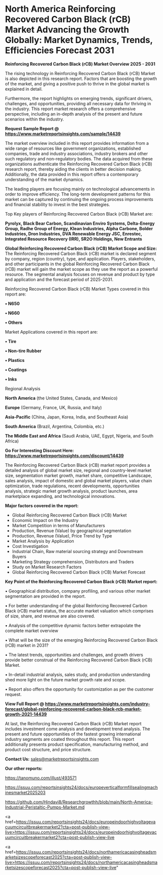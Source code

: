  # North America Reinforcing Recovered Carbon Black (rCB) Market Advancing the Growth Globally: Market Dynamics, Trends, Efficiencies Forecast 2031

<Strong> Reinforcing Recovered Carbon Black (rCB) Market Overview 2025 - 2031</strong>

The rising technology in Reinforcing Recovered Carbon Black (rCB) Market is also depicted in this research report. Factors that are boosting the growth of the market, and giving a positive push to thrive in the global market is explained in detail.

Furthermore, the report highlights on emerging trends, significant drivers, challenges, and opportunities, providing all necessary data for thriving in the industry. This report market research offers a comprehensive perspective, including an in-depth analysis of the present and future scenarios within the industry.

<strong>Request Sample Report @ <a href=https://www.marketreportsinsights.com/sample/14439>https://www.marketreportsinsights.com/sample/14439</a></strong>

The market overview included in this report provides information from a wide range of resources like government organizations, established companies, trade and industry associations, industry brokers and other such regulatory and non-regulatory bodies. The data acquired from these organizations authenticate the Reinforcing Recovered Carbon Black (rCB) research report, thereby aiding the clients in better decision making. Additionally, the data provided in this report offers a contemporary understanding of the market dynamics.

The leading players are focusing mainly on technological advancements in order to improve efficiency. The long-term development patterns for this market can be captured by continuing the ongoing process improvements and financial stability to invest in the best strategies.

Top Key players of Reinforcing Recovered Carbon Black (rCB) Market are:

<strong>Pyrolyx, Black Bear Carbon, Scandinavian Enviro Systems, Delta-Energy Group, Radhe Group of Energy, Klean Industries, Alpha Carbone, Bolder Industries, Dron Industries, DVA Renewable Energy JSC, Enrestec, Integrated Resource Recovery (IRR), SR2O Holdings, New Entrants</strong>

<strong><b>Global Reinforcing Recovered Carbon Black (rCB) Market Scope and Size:</b></strong>
The Reinforcing Recovered Carbon Black (rCB) market is declared segment by company, region (country), type, and application. Players, stakeholders, and other participants in the global Reinforcing Recovered Carbon Black (rCB) market will gain the market scope as they use the report as a powerful resource. The segmental analysis focuses on revenue and product by type and application and the forecast period of 2025-2031.

Reinforcing Recovered Carbon Black (rCB) Market Types covered in this report are:

<strong>• N650

• N660

• Others</strong>

Market Applications covered in this report are:

<strong>• Tire

• Non-tire Rubber

• Plastics

• Coatings

• Inks</strong> 

Regional Analysis

<strong>North America</strong> (the United States, Canada, and Mexico)

<strong>Europe</strong> (Germany, France, UK, Russia, and Italy)

<strong>Asia-Pacific</strong> (China, Japan, Korea, India, and Southeast Asia)

<strong>South America</strong> (Brazil, Argentina, Colombia, etc.)

<strong>The Middle East and Africa</strong> (Saudi Arabia, UAE, Egypt, Nigeria, and South Africa)

<strong>Go For Interesting Discount Here: <a href=https://www.marketreportsinsights.com/discount/14439>https://www.marketreportsinsights.com/discount/14439</a></strong>

The Reinforcing Recovered Carbon Black (rCB) market report provides a detailed analysis of global market size, regional and country-level market size, segmentation market growth, market share, competitive Landscape, sales analysis, impact of domestic and global market players, value chain optimization, trade regulations, recent developments, opportunities analysis, strategic market growth analysis, product launches, area marketplace expanding, and technological innovations.

<strong><b>Major factors covered in the report:</b></strong>
<ul>
  <li>Global Reinforcing Recovered Carbon Black (rCB) Market </li>
  <li>Economic Impact on the Industry</li>
  <li>Market Competition in terms of Manufacturers</li>
  <li>Production, Revenue (Value) by geographical segmentation</li>
  <li>Production, Revenue (Value), Price Trend by Type</li>
  <li>Market Analysis by Application</li>
  <li>Cost Investigation</li>
  <li>Industrial Chain, Raw material sourcing strategy and Downstream Buyers</li>
  <li>Marketing Strategy comprehension, Distributors and Traders</li>
  <li>Study on Market Research Factors</li>
  <li>Global Reinforcing Recovered Carbon Black (rCB) Market Forecast</li>
</ul>

<strong><b>Key Point of the Reinforcing Recovered Carbon Black (rCB) Market report:</b></strong>

• Geographical distribution, company profiling, and various other market segmentation are provided in the report.

• For better understanding of the global Reinforcing Recovered Carbon Black (rCB) market status, the accurate market valuation which comprises of size, share, and revenue are also covered.

• Analysis of the competitive dynamic factors better extrapolate the complete market overview

• What will be the size of the emerging Reinforcing Recovered Carbon Black (rCB) market in 2031?

• The latest trends, opportunities and challenges, and growth drivers provide better construal of the Reinforcing Recovered Carbon Black (rCB) Market.

• In-detail industrial analysis, sales study, and production understanding shed more light on the future market growth rate and scope.

• Report also offers the opportunity for customization as per the customer request.

<strong><b>View Full Report @ <a href=https://www.marketreportsinsights.com/industry-forecast/global-reinforcing-recovered-carbon-black-rcb-market-growth-2021-14439>https://www.marketreportsinsights.com/industry-forecast/global-reinforcing-recovered-carbon-black-rcb-market-growth-2021-14439</a></b></strong>


At last, the Reinforcing Recovered Carbon Black (rCB) Market report includes investment come analysis and development trend analysis. The present and future opportunities of the fastest growing international industry segments are coated throughout this report. This report additionally presents product specification, manufacturing method, and product cost structure, and price structure.

<strong>Contact Us:</strong>
sales@marketreportsinsights.com

<strong>Our other reports:</strong>

<a href=https://tanomuno.com/illust/493571>https://tanomuno.com/illust/493571</a>

<a href=https://issuu.com/reportsinsights24/docs/europeverticalformfillsealingmachinesmarket2025203>https://issuu.com/reportsinsights24/docs/europeverticalformfillsealingmachinesmarket2025203</a>

<a href=https://github.com/Hindavi8/Researchgrowthh/blob/main/North-America-Industrial-Peristaltic-Pumps-Market.md>https://github.com/Hindavi8/Researchgrowthh/blob/main/North-America-Industrial-Peristaltic-Pumps-Market.md</a>

<a href=https://issuu.com/reportsinsights24/docs/europeindoorhighvoltagevacuumcircuitbreakermarket2?cta=post-publish-view-live>https://issuu.com/reportsinsights24/docs/europeindoorhighvoltagevacuumcircuitbreakermarket2?cta=post-publish-view-live</a>

<a href=https://issuu.com/reportsinsights24/docs/northamericacasingheadsmarketsizescopeforecast2025?cta=post-publish-view-live>https://issuu.com/reportsinsights24/docs/northamericacasingheadsmarketsizescopeforecast2025?cta=post-publish-view-live</a>"
